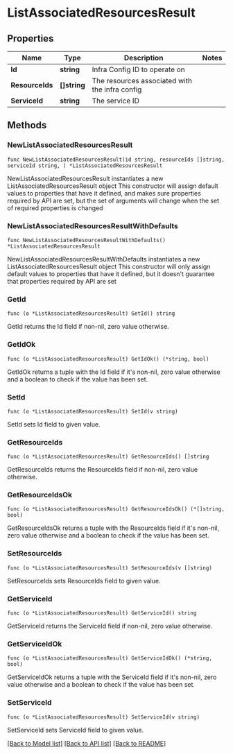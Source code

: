 # ListAssociatedResourcesResult

## Properties

Name | Type | Description | Notes
------------ | ------------- | ------------- | -------------
**Id** | **string** | Infra Config ID to operate on | 
**ResourceIds** | **[]string** | The resources associated with the infra config | 
**ServiceId** | **string** | The service ID | 

## Methods

### NewListAssociatedResourcesResult

`func NewListAssociatedResourcesResult(id string, resourceIds []string, serviceId string, ) *ListAssociatedResourcesResult`

NewListAssociatedResourcesResult instantiates a new ListAssociatedResourcesResult object
This constructor will assign default values to properties that have it defined,
and makes sure properties required by API are set, but the set of arguments
will change when the set of required properties is changed

### NewListAssociatedResourcesResultWithDefaults

`func NewListAssociatedResourcesResultWithDefaults() *ListAssociatedResourcesResult`

NewListAssociatedResourcesResultWithDefaults instantiates a new ListAssociatedResourcesResult object
This constructor will only assign default values to properties that have it defined,
but it doesn't guarantee that properties required by API are set

### GetId

`func (o *ListAssociatedResourcesResult) GetId() string`

GetId returns the Id field if non-nil, zero value otherwise.

### GetIdOk

`func (o *ListAssociatedResourcesResult) GetIdOk() (*string, bool)`

GetIdOk returns a tuple with the Id field if it's non-nil, zero value otherwise
and a boolean to check if the value has been set.

### SetId

`func (o *ListAssociatedResourcesResult) SetId(v string)`

SetId sets Id field to given value.


### GetResourceIds

`func (o *ListAssociatedResourcesResult) GetResourceIds() []string`

GetResourceIds returns the ResourceIds field if non-nil, zero value otherwise.

### GetResourceIdsOk

`func (o *ListAssociatedResourcesResult) GetResourceIdsOk() (*[]string, bool)`

GetResourceIdsOk returns a tuple with the ResourceIds field if it's non-nil, zero value otherwise
and a boolean to check if the value has been set.

### SetResourceIds

`func (o *ListAssociatedResourcesResult) SetResourceIds(v []string)`

SetResourceIds sets ResourceIds field to given value.


### GetServiceId

`func (o *ListAssociatedResourcesResult) GetServiceId() string`

GetServiceId returns the ServiceId field if non-nil, zero value otherwise.

### GetServiceIdOk

`func (o *ListAssociatedResourcesResult) GetServiceIdOk() (*string, bool)`

GetServiceIdOk returns a tuple with the ServiceId field if it's non-nil, zero value otherwise
and a boolean to check if the value has been set.

### SetServiceId

`func (o *ListAssociatedResourcesResult) SetServiceId(v string)`

SetServiceId sets ServiceId field to given value.



[[Back to Model list]](../README.md#documentation-for-models) [[Back to API list]](../README.md#documentation-for-api-endpoints) [[Back to README]](../README.md)


